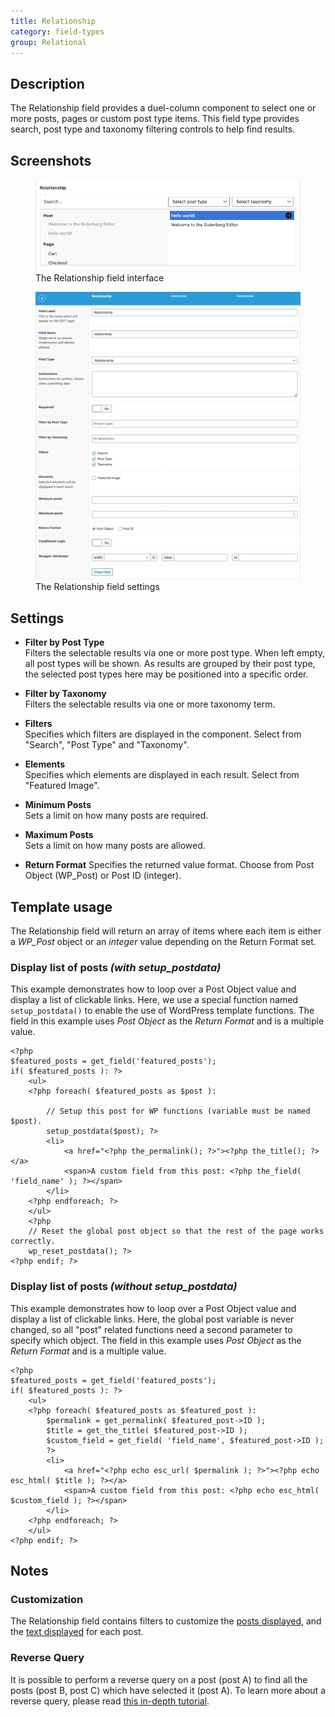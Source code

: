 ```yaml
---
title: Relationship
category: field-types
group: Relational
---
```


## Description
The Relationship field provides a duel-column component to select one or more posts, pages or custom post type items. This field type provides search, post type and taxonomy filtering controls to help find results.

## Screenshots
<div class="gallery">
	<figure>
		<a href="https://raw.githubusercontent.com/AdvancedCustomFields/docs/master/assets/acf-relationship-field-interface.png">
			<img src="https://raw.githubusercontent.com/AdvancedCustomFields/docs/master/assets/acf-relationship-field-interface.png" alt="A duel-column components displaying available and selected results." />
		</a>
		<figcaption>The Relationship field interface</figcaption>
	</figure>
	<figure>
		<a href="https://raw.githubusercontent.com/AdvancedCustomFields/docs/master/assets/acf-relationship-field-settings.png">
			<img src="https://raw.githubusercontent.com/AdvancedCustomFields/docs/master/assets/acf-relationship-field-settings.png" alt="List of field settings shown when setting up a Relatinship field." />
		</a>
		<figcaption>The Relationship field settings</figcaption>
	</figure>
</div>

## Settings
- **Filter by Post Type**  
  Filters the selectable results via one or more post type. When left empty, all post types will be shown. As results are grouped by their post type, the selected post types here may be positioned into a specific order.
  
- **Filter by Taxonomy**  
  Filters the selectable results via one or more taxonomy term.
  
- **Filters**  
  Specifies which filters are displayed in the component. Select from "Search", "Post Type" and "Taxonomy".
  
- **Elements**  
  Specifies which elements are displayed in each result. Select from "Featured Image".
  
- **Minimum Posts**  
  Sets a limit on how many posts are required.
  
- **Maximum Posts**  
  Sets a limit on how many posts are allowed.
  
- **Return Format**
  Specifies the returned value format. Choose from Post Object (WP_Post) or Post ID (integer).

## Template usage  
The Relationship field will return an array of items where each item is either a *WP_Post* object or an *integer* value depending on the Return Format set.

### Display list of posts *(with setup_postdata)*
This example demonstrates how to loop over a Post Object value and display a list of clickable links. Here, we use a special function named `setup_postdata()` to enable the use of WordPress template functions. The field in this example uses *Post Object* as the *Return Format* and is a multiple value.
```
<?php
$featured_posts = get_field('featured_posts');
if( $featured_posts ): ?>
    <ul>
    <?php foreach( $featured_posts as $post ): 
    
        // Setup this post for WP functions (variable must be named $post).
		setup_postdata($post); ?>
        <li>
            <a href="<?php the_permalink(); ?>"><?php the_title(); ?></a>
            <span>A custom field from this post: <?php the_field( 'field_name' ); ?></span>
        </li>
    <?php endforeach; ?>
    </ul>
    <?php 
	// Reset the global post object so that the rest of the page works correctly.
	wp_reset_postdata(); ?>
<?php endif; ?>
```

### Display list of posts *(without setup_postdata)*
This example demonstrates how to loop over a Post Object value and display a list of clickable links. Here, the global post variable is never changed, so all "post" related functions need a second parameter to specify which object. The field in this example uses *Post Object* as the *Return Format* and is a multiple value.
```
<?php
$featured_posts = get_field('featured_posts');
if( $featured_posts ): ?>
    <ul>
    <?php foreach( $featured_posts as $featured_post ): 
		$permalink = get_permalink( $featured_post->ID );
		$title = get_the_title( $featured_post->ID );
		$custom_field = get_field( 'field_name', $featured_post->ID );
		?>
        <li>
            <a href="<?php echo esc_url( $permalink ); ?>"><?php echo esc_html( $title ); ?></a>
            <span>A custom field from this post: <?php echo esc_html( $custom_field ); ?></span>
        </li>
    <?php endforeach; ?>
    </ul>
<?php endif; ?>
```

## Notes

### Customization
The Relationship field contains filters to customize the [posts displayed](https://www.advancedcustomfields.com/resources/acf-fields-relationship-query/), and the [text displayed](https://www.advancedcustomfields.com/resources/acf-fields-relationship-result/) for each post.

### Reverse Query
It is possible to perform a reverse query on a post (post A) to find all the posts (post B, post C) which have selected it (post A). To learn more about a reverse query, please read [this in-depth tutorial](https://www.advancedcustomfields.com/resources/tutorials/querying-relationship-fields/).
